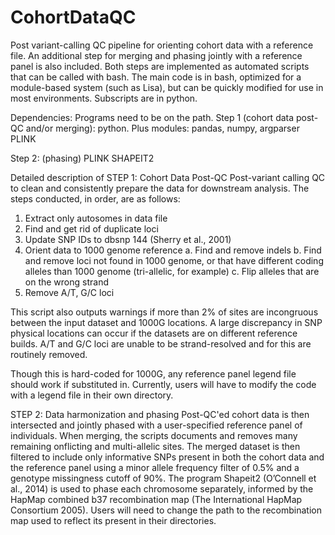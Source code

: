# CohortDataQC
Post variant-calling QC pipeline for orienting cohort data with a reference file. An additional step for merging and phasing jointly with a reference panel is also included. Both steps are implemented as automated scripts that can be called with bash. The main code is in bash, optimized for a module-based system (such as Lisa), but can be quickly modified for use in most environments. Subscripts are in python. 

Dependencies:
Programs need to be on the path.
Step 1 (cohort data post-QC and/or merging):
     python. Plus modules: pandas, numpy, argparser
     PLINK 

Step 2: (phasing)
     PLINK
     SHAPEIT2


Detailed description of STEP 1: Cohort Data Post-QC
Post-variant calling QC to clean and consistently prepare the data for downstream analysis. The steps conducted, in order, are as follows:
1.	Extract only autosomes in data file 
2.	Find and get rid of duplicate loci
3.	Update SNP IDs to dbsnp 144 (Sherry et al., 2001)
4.	Orient data to 1000 genome reference
a.	Find and remove indels
b.	Find and remove loci not found in 1000 genome, or that have different coding alleles than 1000 genome (tri-allelic, for example)
c.	Flip alleles that are on the wrong strand
5.	Remove A/T, G/C loci

This script also outputs warnings if more than 2% of sites are incongruous between the input dataset and 1000G locations. A large discrepancy in SNP physical locations can occur if the datasets are on different reference builds. A/T and G/C loci are unable to be strand-resolved and for this are routinely removed.

Though this is hard-coded for 1000G, any reference panel legend file should work if substituted in. Currently, users will have to modify the code with a legend file in their own directory.


STEP 2: Data harmonization and phasing
Post-QC'ed cohort data is then intersected and jointly phased with a user-specified reference panel of individuals. When merging, the scripts documents and removes many remaining onflicting and multi-allelic sites. The merged dataset is then filtered to include only informative SNPs present in both the cohort data and the reference panel using a minor allele frequency filter of 0.5% and a genotype missingness cutoff of 90%. The program Shapeit2 (O’Connell et al., 2014) is used to phase each chromosome separately, informed by the HapMap combined b37 recombination map (The International HapMap Consortium 2005). Users will need to change the path to the recombination map used to reflect its present in their directories. 
